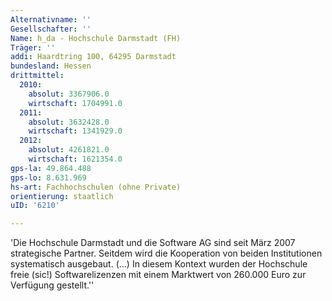 ```yaml
---
Alternativname: ''
Gesellschafter: ''
Name: h_da - Hochschule Darmstadt (FH)
Träger: ''
addi: Haardtring 100, 64295 Darmstadt
bundesland: Hessen
drittmittel:
  2010:
    absolut: 3367906.0
    wirtschaft: 1704991.0
  2011:
    absolut: 3632428.0
    wirtschaft: 1341929.0
  2012:
    absolut: 4261821.0
    wirtschaft: 1621354.0
gps-la: 49.864.488
gps-lo: 8.631.969
hs-art: Fachhochschulen (ohne Private)
orientierung: staatlich
uID: '6210'

---
```

'Die Hochschule Darmstadt und die Software AG sind seit März 2007 strategische Partner. Seitdem wird die Kooperation von beiden Institutionen systematisch ausgebaut. (...) In diesem Kontext wurden der Hochschule freie (sic!) Softwarelizenzen mit einem Marktwert von 260.000 Euro zur Verfügung gestellt.''
